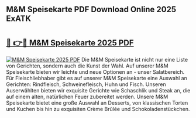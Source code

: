 ## M&M Speisekarte PDF Download Online 2025 ExATK

# <h2><a href="http://gc5zwl.nevu.top/?p=M%26M+Speisekarte">🔗 👉🔴 M&M Speisekarte 2025 PDF</a></h2>

[![M&M Speisekarte 2025 PDF](https://i.imgur.com/dBaPXMq.png)](http://gc5zwl.nevu.top/?p=M%26M+Speisekarte)
Die M&M Speisekarte ist nicht nur eine Liste von Gerichten, sondern auch die Kunst der Wahl. Auf unserer M&M Speisekarte bieten wir leichte und neue Optionen an - unser Salatbereich. Für Fleischliebhaber gibt es auf unserer M&M Speisekarte eine Auswahl an Gerichten: Rindfleisch, Schweinefleisch, Huhn und Fisch. Unseren Auserwählten bieten wir exquisite Gerichte wie Schaschlik und Steak an, die auf einem alten, natürlichen Feuer zubereitet werden. Unsere M&M Speisekarte bietet eine große Auswahl an Desserts, von klassischen Torten und Kuchen bis hin zu exquisiten Crème Brûlée und Schokoladenstückchen.
